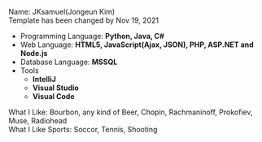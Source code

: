 Name: JKsamuel(Jongeun Kim)<br>
Template has been changed by Nov 19, 2021<br>


* Programming Language:  **Python, Java, C#**
* Web Language: **HTML5, JavaScript(Ajax, JSON), PHP, ASP.NET and Node.js**
* Database Language: **MSSQL**
* Tools
  - **IntelliJ**
  - **Visual Studio**
  - **Visual Code**

What I Like: Bourbon, any kind of Beer, Chopin, Rachmaninoff, Prokofiev, Muse, Radiohead<br>
What I Like Sports: Soccor, Tennis, Shooting
